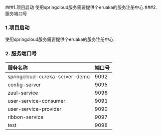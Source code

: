 ###1.项目启动
使用springcloud服务需要提供个eruaka的服务注册中心
###2. 服务端口号
### 1.项目启动

使用springcloud服务需要提供个eruaka的服务注册中心

### 2. 服务端口号

| 服务名称                       | 端口号 |
| :----------------------------- | ------ |
| springcloud-eureka-server-demo | 9092   |
| config-server                  | 9095   |
| zuul-service                   | 9096   |
| user-service-consumer          | 9091   |
| user-service-provider          | 9090   |
|ribbon-service|9097|
|test|9098|



